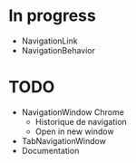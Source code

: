 
# In progress
* NavigationLink
* NavigationBehavior

# TODO
* NavigationWindow Chrome
	* Historique de navigation
	* Open in new window
* TabNavigationWindow
* Documentation
